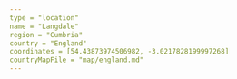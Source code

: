 ```yaml
---
type = "location"
name = "Langdale"
region = "Cumbria"
country = "England"
coordinates = [54.43873974506982, -3.0217828199997268]
countryMapFile = "map/england.md"
---
```

